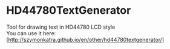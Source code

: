 # HD44780TextGenerator
Tool for drawing text in HD44780 LCD style  
You can use it here: [http://szymonkatra.github.io/en/other/hd44780textgenerator/]

